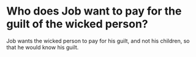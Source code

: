 # Who does Job want to pay for the guilt of the wicked person?

Job wants the wicked person to pay for his guilt, and not his children, so that he would know his guilt.
